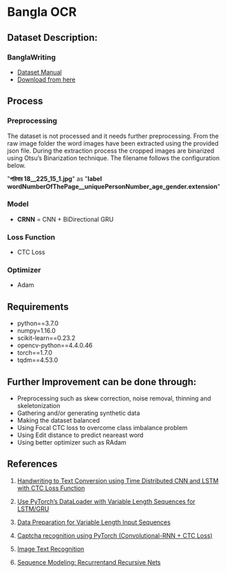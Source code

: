 # Bangla OCR


## Dataset Description:

### BanglaWriting
- [Dataset Manual](https://arxiv.org/pdf/2011.07499.pdf)
- [Download from here](https://data.mendeley.com/datasets/r43wkvdk4w/1)

## Process

### Preprocessing
The dataset is not processed and it needs further preprocessing. From the raw image folder the word images have been extracted using the provided json file. During the extraction process the cropped images are binarized using Otsu’s Binarization technique. The filename follows the configuration below.

"**পরিবার 18__225_15_1.jpg**" as "**label wordNumberOfThePage__uniquePersonNumber_age_gender.extension**"

### Model
- **CRNN** = CNN + BiDirectional GRU

### Loss Function
- CTC Loss

### Optimizer
- Adam


## Requirements
- python==3.7.0
- numpy=1.16.0
- scikit-learn==0.23.2
- opencv-python==4.4.0.46
- torch==1.7.0
- tqdm==4.53.0


## Further Improvement can be done through:
- Preprocessing such as skew correction, noise removal, thinning and skeletonization
- Gathering and/or generating synthetic data 
- Making the dataset balanced
- Using Focal CTC loss to overcome class imbalance problem
- Using Edit distance to predict neareast word
- Using better optimizer such as RAdam


## References
1. [Handwriting to Text Conversion using Time Distributed CNN and LSTM with CTC Loss Function](https://towardsdatascience.com/handwriting-to-text-conversion-using-time-distributed-cnn-and-lstm-with-ctc-loss-function-a784dccc8ec3
)

2. [Use PyTorch’s DataLoader with Variable Length Sequences for LSTM/GRU](https://www.codefull.net/2018/11/use-pytorchs-dataloader-with-variable-length-sequences-for-lstm-gru/
)

3. [Data Preparation for Variable Length Input Sequences](https://machinelearningmastery.com/data-preparation-variable-length-input-sequences-sequence-prediction/
)

4. [Captcha recognition using PyTorch (Convolutional-RNN + CTC Loss)](https://www.youtube.com/watch?v=IcLEJB2pY2Y&t=3799s)

5. [Image Text Recognition](https://medium.com/analytics-vidhya/image-text-recognition-738a368368f5
)

6. [Sequence Modeling: Recurrentand Recursive Nets](https://www.deeplearningbook.org/contents/rnn.html)
